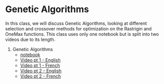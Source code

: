 # Genetic Algorithms

In this class, we will discuss Genetic Algorithms, looking at different
selection and crossover methods for optimization on the Rastrigin and OneMax
functions. This class uses only one notebook but is split into two videos due to
its length.

1. Genetic Algorithms
    * [notebook](https://github.com/d9w/evolution/blob/master/2_ga/1_GAs.ipynb)
    * [Video pt 1 - English](https://youtu.be/Xru4pBs-U24)
    * [Video pt 1 - French](https://youtu.be/bb7kjMLR9i8)
    * [Video pt 2 - English](https://youtu.be/0-yuMz3JDnc)
    * [Video pt 2 - French](https://youtu.be/lMi8kkYZkDs)
